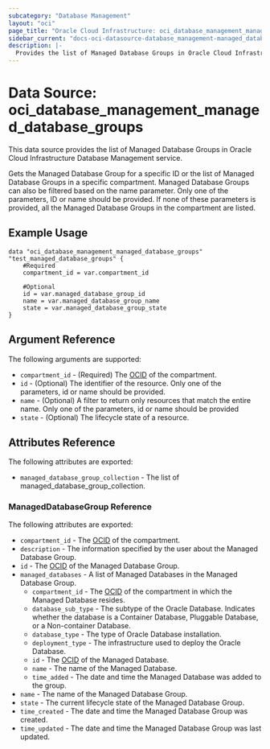 ```yaml
---
subcategory: "Database Management"
layout: "oci"
page_title: "Oracle Cloud Infrastructure: oci_database_management_managed_database_groups"
sidebar_current: "docs-oci-datasource-database_management-managed_database_groups"
description: |-
  Provides the list of Managed Database Groups in Oracle Cloud Infrastructure Database Management service
---
```


# Data Source: oci_database_management_managed_database_groups
This data source provides the list of Managed Database Groups in Oracle Cloud Infrastructure Database Management service.

Gets the Managed Database Group for a specific ID or the list of Managed Database Groups in
a specific compartment. Managed Database Groups can also be filtered based on the name parameter.
Only one of the parameters, ID or name should be provided. If none of these parameters is provided,
all the Managed Database Groups in the compartment are listed.


## Example Usage

```hcl
data "oci_database_management_managed_database_groups" "test_managed_database_groups" {
	#Required
	compartment_id = var.compartment_id

	#Optional
	id = var.managed_database_group_id
	name = var.managed_database_group_name
	state = var.managed_database_group_state
}
```

## Argument Reference

The following arguments are supported:

* `compartment_id` - (Required) The [OCID](https://docs.cloud.oracle.com/iaas/Content/General/Concepts/identifiers.htm) of the compartment.
* `id` - (Optional) The identifier of the resource. Only one of the parameters, id or name should be provided.
* `name` - (Optional) A filter to return only resources that match the entire name. Only one of the parameters, id or name should be provided
* `state` - (Optional) The lifecycle state of a resource.


## Attributes Reference

The following attributes are exported:

* `managed_database_group_collection` - The list of managed_database_group_collection.

### ManagedDatabaseGroup Reference

The following attributes are exported:

* `compartment_id` - The [OCID](https://docs.cloud.oracle.com/iaas/Content/General/Concepts/identifiers.htm) of the compartment.
* `description` - The information specified by the user about the Managed Database Group.
* `id` - The [OCID](https://docs.cloud.oracle.com/iaas/Content/General/Concepts/identifiers.htm) of the Managed Database Group.
* `managed_databases` - A list of Managed Databases in the Managed Database Group.
	* `compartment_id` - The [OCID](https://docs.cloud.oracle.com/iaas/Content/General/Concepts/identifiers.htm) of the compartment in which the Managed Database resides.
	* `database_sub_type` - The subtype of the Oracle Database. Indicates whether the database is a Container Database, Pluggable Database, or a Non-container Database. 
	* `database_type` - The type of Oracle Database installation.
	* `deployment_type` - The infrastructure used to deploy the Oracle Database.
	* `id` - The [OCID](https://docs.cloud.oracle.com/iaas/Content/General/Concepts/identifiers.htm) of the Managed Database.
	* `name` - The name of the Managed Database.
	* `time_added` - The date and time the Managed Database was added to the group.
* `name` - The name of the Managed Database Group.
* `state` - The current lifecycle state of the Managed Database Group.
* `time_created` - The date and time the Managed Database Group was created.
* `time_updated` - The date and time the Managed Database Group was last updated.

